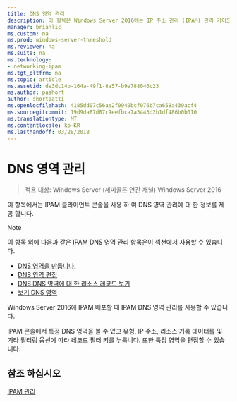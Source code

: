 ```yaml
---
title: DNS 영역 관리
description: 이 항목은 Windows Server 2016에는 IP 주소 관리 (IPAM) 관리 가이드의 일부입니다.
manager: brianlic
ms.custom: na
ms.prod: windows-server-threshold
ms.reviewer: na
ms.suite: na
ms.technology:
- networking-ipam
ms.tgt_pltfrm: na
ms.topic: article
ms.assetid: de3dc14b-164a-49f1-8a57-b9e788046c23
ms.author: pashort
author: shortpatti
ms.openlocfilehash: 4185dd07c56ae2f0949bcf076b7ca658a439acf4
ms.sourcegitcommit: 19d9da87d87c9eefbca7a3443d2b1df486b0b010
ms.translationtype: MT
ms.contentlocale: ko-KR
ms.lasthandoff: 03/28/2018
---
```

# <a name="dns-zone-management"></a>DNS 영역 관리

>적용 대상: Windows Server (세미콜론 연간 채널) Windows Server 2016

이 항목에서는 IPAM 클라이언트 콘솔을 사용 하 여 DNS 영역 관리에 대 한 정보를 제공 합니다.  
  
> [!NOTE]  
> 이 항목 외에 다음과 같은 IPAM DNS 영역 관리 항목은이 섹션에서 사용할 수 있습니다.  
>   
> -   [DNS 영역을 만듭니다.](../../technologies/ipam/Create-a-DNS-Zone.md)  
> -   [DNS 영역 편집](../../technologies/ipam/Edit-a-DNS-Zone.md)  
> -   [DNS DNS 영역에 대 한 리소스 레코드 보기](../../technologies/ipam/View-DNS-Resource-Records-for-a-DNS-Zone.md)  
> -   [보기 DNS 영역](../../technologies/ipam/View-DNS-Zones.md)  
  
Windows Server 2016에 IPAM 배포할 때 IPAM DNS 영역 관리를 사용할 수 있습니다.  
  
IPAM 콘솔에서 특정 DNS 영역을 볼 수 있고 유형, IP 주소, 리소스 기록 데이터를 및 기타 필터링 옵션에 따라 레코드 필터 키를 누릅니다. 또한 특정 영역을 편집할 수 있습니다.  
  
## <a name="see-also"></a>참조 하십시오  
[IPAM 관리](Manage-IPAM.md)  
  


